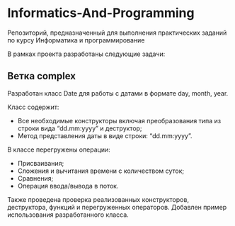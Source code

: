 ﻿# Informatics-And-Programming
Репозиторий, предназначенный для выполнения практических заданий по курсу Информатика и программирование

В рамках проекта разработаны следующие задачи:

## Ветка complex

Разработан класс Date для работы с датами в формате day, month, year.

Класс содержит:
  - Все необходимые конструкторы включая преобразования типа из строки вида “dd.mm:yyyy” и деструктор;
  - Метод представления даты в виде строки: “dd.mm:yyyy”.

В классе перегружены операции:
  - Присваивания;
  - Сложения и вычитания времени с количеством суток;
  - Сравнения;
  - Операция ввода/вывода в поток.

Также проведена проверка реализованных конструкторов, деструктора, функций и перегруженных операторов. Добавлен пример использования разработанного класса.
